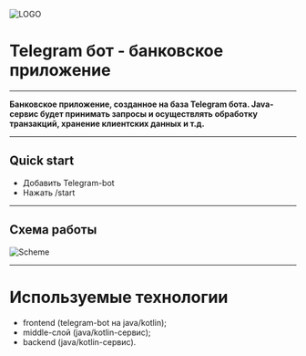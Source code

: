 ![LOGO](..%2F..%2F%D0%A1%D0%BD%D0%B8%D0%BC%D0%BE%D0%BA%20%D1%8D%D0%BA%D1%80%D0%B0%D0%BD%D0%B0%202024-05-11%20%D0%B2%2012.45.16.png)
# Telegram бот - банковское приложение
___
**Банковское приложение, созданное на база Telegram бота. Java-сервис будет принимать запросы и осуществлять обработку транзакций, хранение клиентских данных и т.д.**
___
## Quick start
- Добавить Telegram-bot
- Нажать /start
---
## Схема работы
![Scheme](./scheme.puml)
___
# Используемые технологии
- frontend (telegram-bot на java/kotlin);
- middle-слой (java/kotlin-сервис);
- backend (java/kotlin-сервис).
